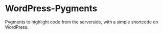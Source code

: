 WordPress-Pygments
==================

Pygments to highlight code from the serverside, with a simple shortcode on WordPress.
